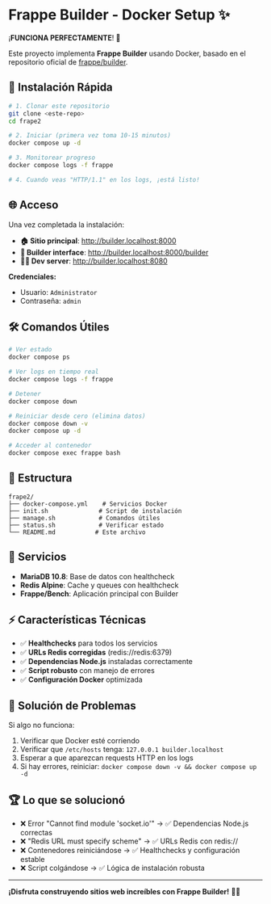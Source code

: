 # Frappe Builder - Docker Setup ✨

¡**FUNCIONA PERFECTAMENTE**! 🎉

Este proyecto implementa **Frappe Builder** usando Docker, basado en el repositorio oficial de [frappe/builder](https://github.com/frappe/builder).

## 🚀 Instalación Rápida

```bash
# 1. Clonar este repositorio
git clone <este-repo>
cd frape2

# 2. Iniciar (primera vez toma 10-15 minutos)
docker compose up -d

# 3. Monitorear progreso
docker compose logs -f frappe

# 4. Cuando veas "HTTP/1.1" en los logs, ¡está listo!
```

## 🌐 Acceso

Una vez completada la instalación:

- **🏠 Sitio principal**: http://builder.localhost:8000
- **🔧 Builder interface**: http://builder.localhost:8000/builder
- **👨‍💻 Dev server**: http://builder.localhost:8080

**Credenciales:**
- Usuario: `Administrator`
- Contraseña: `admin`

## 🛠️ Comandos Útiles

```bash
# Ver estado
docker compose ps

# Ver logs en tiempo real
docker compose logs -f frappe

# Detener
docker compose down

# Reiniciar desde cero (elimina datos)
docker compose down -v
docker compose up -d

# Acceder al contenedor
docker compose exec frappe bash
```

## 📁 Estructura

```
frape2/
├── docker-compose.yml    # Servicios Docker
├── init.sh              # Script de instalación 
├── manage.sh            # Comandos útiles
├── status.sh            # Verificar estado
└── README.md           # Este archivo
```

## 🔧 Servicios

- **MariaDB 10.8**: Base de datos con healthcheck
- **Redis Alpine**: Cache y queues con healthcheck  
- **Frappe/Bench**: Aplicación principal con Builder

## ⚡ Características Técnicas

- ✅ **Healthchecks** para todos los servicios
- ✅ **URLs Redis corregidas** (redis://redis:6379)
- ✅ **Dependencias Node.js** instaladas correctamente
- ✅ **Script robusto** con manejo de errores
- ✅ **Configuración Docker** optimizada

## 🐛 Solución de Problemas

Si algo no funciona:

1. Verificar que Docker esté corriendo
2. Verificar que `/etc/hosts` tenga: `127.0.0.1 builder.localhost`
3. Esperar a que aparezcan requests HTTP en los logs
4. Si hay errores, reiniciar: `docker compose down -v && docker compose up -d`

## 🏆 Lo que se solucionó

- ❌ Error "Cannot find module 'socket.io'" → ✅ Dependencias Node.js correctas
- ❌ "Redis URL must specify scheme" → ✅ URLs Redis con redis://
- ❌ Contenedores reiniciándose → ✅ Healthchecks y configuración estable
- ❌ Script colgándose → ✅ Lógica de instalación robusta

---

**¡Disfruta construyendo sitios web increíbles con Frappe Builder!** 🎨✨